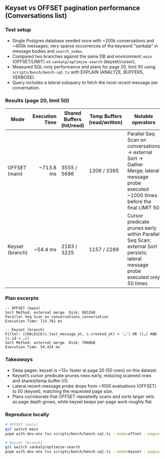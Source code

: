 ## Keyset vs OFFSET pagination performance (Conversations list)

### Test setup
- Single Postgres database seeded once with ~200k conversations and ~400k messages; very sparse occurrences of the keyword "sankalp" in message bodies and `search_index`.
- Compared two branches against the same DB and environment: `main` (OFFSET/LIMIT) vs `sankalp/optimise-search` (keyset/cursor).
- Measured SQL-only performance and plans for page 20, limit 50 using `scripts/bench/bench-sql.ts` with EXPLAIN (ANALYZE, BUFFERS, VERBOSE).
- Query includes a lateral subquery to fetch the most recent message per conversation.

### Results (page 20, limit 50)

| Mode | Execution Time | Shared Buffers (hit/read) | Temp Buffers (read/written) | Notable operators |
|---|---:|---|---|---|
| OFFSET (main) | ~713.8 ms | 3555 / 5686 | 1306 / 3395 | Parallel Seq Scan on conversations → external Sort → Gather Merge; lateral message probe executed ~1000 times before the final LIMIT 50 |
| Keyset (branch) | ~54.4 ms | 2183 / 3225 | 1157 / 2289 | Cursor predicate prunes early within Parallel Seq Scan; external Sort persists; lateral message probe executed only 50 times |

### Plan excerpts

```text
-- OFFSET (main)
Sort Method: external merge  Disk: 8832kB
Parallel Seq Scan on conversations_conversation
Execution Time: 713.761 ms
```

```text
-- Keyset (branch)
Filter: (COALESCE(c.last_message_at, c.created_at) < '…') OR ((…) AND (c.id < …))
Sort Method: external merge  Disk: 7000kB
Execution Time: 54.424 ms
```

### Takeaways
- Deep pages: keyset is ~13× faster at page 20 (50 rows) on this dataset.
- Keyset’s cursor predicate prunes rows early, reducing scanned rows and shared/temp buffer I/O.
- Lateral recent-message probe drops from ~1000 evaluations (OFFSET) to 50 (keyset), matching the requested page size.
- Plans corroborate that OFFSET repeatedly scans and sorts larger sets as page depth grows, while keyset keeps per-page work roughly flat.

### Reproduce locally
```bash
# OFFSET (main)
git switch main
pnpm with-dev-env tsx scripts/bench/bench-sql.ts --mode=offset --pages=20 --limit=50 --explain=1 | tee bench-offset-20.json

# Keyset (branch)
git switch sankalp/optimise-search
pnpm with-dev-env tsx scripts/bench/bench-sql.ts --mode=keyset --pages=20 --limit=50 --explain=1 | tee bench-keyset-20.json
```


